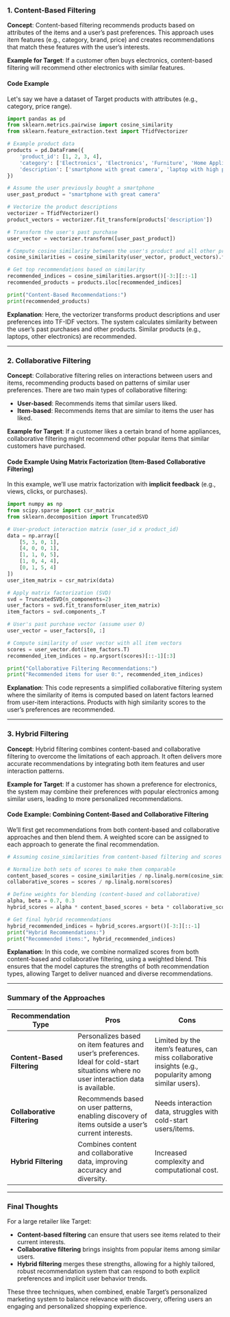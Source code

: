 

### 1. Content-Based Filtering

**Concept**: Content-based filtering recommends products based on attributes of the items and a user’s past preferences. This approach uses item features (e.g., category, brand, price) and creates recommendations that match these features with the user’s interests.

**Example for Target**: If a customer often buys electronics, content-based filtering will recommend other electronics with similar features.

#### Code Example

Let's say we have a dataset of Target products with attributes (e.g., category, price range).

```python
import pandas as pd
from sklearn.metrics.pairwise import cosine_similarity
from sklearn.feature_extraction.text import TfidfVectorizer

# Example product data
products = pd.DataFrame({
    'product_id': [1, 2, 3, 4],
    'category': ['Electronics', 'Electronics', 'Furniture', 'Home Appliances'],
    'description': ['smartphone with great camera', 'laptop with high performance', 'comfortable sofa', 'high-efficiency washing machine']
})

# Assume the user previously bought a smartphone
user_past_product = "smartphone with great camera"

# Vectorize the product descriptions
vectorizer = TfidfVectorizer()
product_vectors = vectorizer.fit_transform(products['description'])

# Transform the user's past purchase
user_vector = vectorizer.transform([user_past_product])

# Compute cosine similarity between the user's product and all other products
cosine_similarities = cosine_similarity(user_vector, product_vectors).flatten()

# Get top recommendations based on similarity
recommended_indices = cosine_similarities.argsort()[-3:][::-1]
recommended_products = products.iloc[recommended_indices]

print("Content-Based Recommendations:")
print(recommended_products)

```

**Explanation**: Here, the vectorizer transforms product descriptions and user preferences into TF-IDF vectors. The system calculates similarity between the user’s past purchases and other products. Similar products (e.g., laptops, other electronics) are recommended.

---

### 2. Collaborative Filtering

**Concept**: Collaborative filtering relies on interactions between users and items, recommending products based on patterns of similar user preferences. There are two main types of collaborative filtering:

- **User-based**: Recommends items that similar users liked.
- **Item-based**: Recommends items that are similar to items the user has liked.

**Example for Target**: If a customer likes a certain brand of home appliances, collaborative filtering might recommend other popular items that similar customers have purchased.

#### Code Example Using Matrix Factorization (Item-Based Collaborative Filtering)

In this example, we’ll use matrix factorization with **implicit feedback** (e.g., views, clicks, or purchases).

```python
import numpy as np
from scipy.sparse import csr_matrix
from sklearn.decomposition import TruncatedSVD

# User-product interaction matrix (user_id x product_id)
data = np.array([
    [5, 3, 0, 1],
    [4, 0, 0, 1],
    [1, 1, 0, 5],
    [1, 0, 4, 4],
    [0, 1, 5, 4]
])
user_item_matrix = csr_matrix(data)

# Apply matrix factorization (SVD)
svd = TruncatedSVD(n_components=2)
user_factors = svd.fit_transform(user_item_matrix)
item_factors = svd.components_.T

# User's past purchase vector (assume user 0)
user_vector = user_factors[0, :]

# Compute similarity of user vector with all item vectors
scores = user_vector.dot(item_factors.T)
recommended_item_indices = np.argsort(scores)[::-1][:3]

print("Collaborative Filtering Recommendations:")
print("Recommended items for user 0:", recommended_item_indices)

```

**Explanation**: This code represents a simplified collaborative filtering system where the similarity of items is computed based on latent factors learned from user-item interactions. Products with high similarity scores to the user’s preferences are recommended.

---

### 3. Hybrid Filtering

**Concept**: Hybrid filtering combines content-based and collaborative filtering to overcome the limitations of each approach. It often delivers more accurate recommendations by integrating both item features and user interaction patterns.

**Example for Target**: If a customer has shown a preference for electronics, the system may combine their preferences with popular electronics among similar users, leading to more personalized recommendations.

#### Code Example: Combining Content-Based and Collaborative Filtering

We’ll first get recommendations from both content-based and collaborative approaches and then blend them. A weighted score can be assigned to each approach to generate the final recommendation.

```python
# Assuming cosine_similarities from content-based filtering and scores from collaborative filtering

# Normalize both sets of scores to make them comparable
content_based_scores = cosine_similarities / np.linalg.norm(cosine_similarities)
collaborative_scores = scores / np.linalg.norm(scores)

# Define weights for blending (content-based and collaborative)
alpha, beta = 0.7, 0.3
hybrid_scores = alpha * content_based_scores + beta * collaborative_scores

# Get final hybrid recommendations
hybrid_recommended_indices = hybrid_scores.argsort()[-3:][::-1]
print("Hybrid Recommendations:")
print("Recommended items:", hybrid_recommended_indices)

```

**Explanation**: In this code, we combine normalized scores from both content-based and collaborative filtering, using a weighted blend. This ensures that the model captures the strengths of both recommendation types, allowing Target to deliver nuanced and diverse recommendations.

---

### Summary of the Approaches

|Recommendation Type|Pros|Cons|
|---|---|---|
|**Content-Based Filtering**|Personalizes based on item features and user’s preferences. Ideal for cold-start situations where no user interaction data is available.|Limited by the item’s features, can miss collaborative insights (e.g., popularity among similar users).|
|**Collaborative Filtering**|Recommends based on user patterns, enabling discovery of items outside a user’s current interests.|Needs interaction data, struggles with cold-start users/items.|
|**Hybrid Filtering**|Combines content and collaborative data, improving accuracy and diversity.|Increased complexity and computational cost.|

---

### Final Thoughts

For a large retailer like Target:

- **Content-based filtering** can ensure that users see items related to their current interests.
- **Collaborative filtering** brings insights from popular items among similar users.
- **Hybrid filtering** merges these strengths, allowing for a highly tailored, robust recommendation system that can respond to both explicit preferences and implicit user behavior trends.

These three techniques, when combined, enable Target’s personalized marketing system to balance relevance with discovery, offering users an engaging and personalized shopping experience.